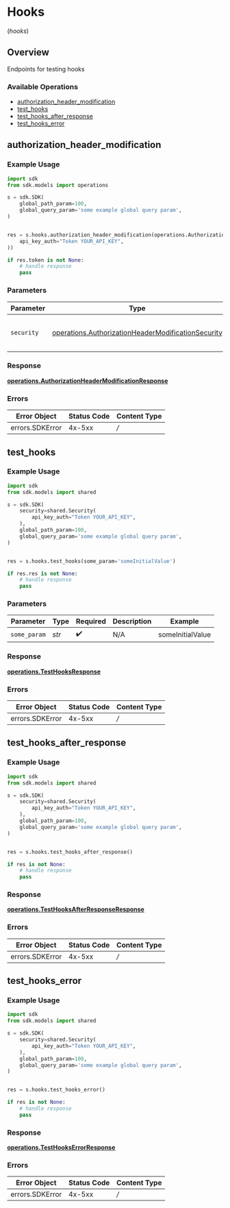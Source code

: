 # Hooks
(*hooks*)

## Overview

Endpoints for testing hooks

### Available Operations

* [authorization_header_modification](#authorization_header_modification)
* [test_hooks](#test_hooks)
* [test_hooks_after_response](#test_hooks_after_response)
* [test_hooks_error](#test_hooks_error)

## authorization_header_modification

### Example Usage

```python
import sdk
from sdk.models import operations

s = sdk.SDK(
    global_path_param=100,
    global_query_param='some example global query param',
)


res = s.hooks.authorization_header_modification(operations.AuthorizationHeaderModificationSecurity(
    api_key_auth="Token YOUR_API_KEY",
))

if res.token is not None:
    # handle response
    pass

```

### Parameters

| Parameter                                                                                                                | Type                                                                                                                     | Required                                                                                                                 | Description                                                                                                              |
| ------------------------------------------------------------------------------------------------------------------------ | ------------------------------------------------------------------------------------------------------------------------ | ------------------------------------------------------------------------------------------------------------------------ | ------------------------------------------------------------------------------------------------------------------------ |
| `security`                                                                                                               | [operations.AuthorizationHeaderModificationSecurity](../../models/operations/authorizationheadermodificationsecurity.md) | :heavy_check_mark:                                                                                                       | The security requirements to use for the request.                                                                        |


### Response

**[operations.AuthorizationHeaderModificationResponse](../../models/operations/authorizationheadermodificationresponse.md)**
### Errors

| Error Object    | Status Code     | Content Type    |
| --------------- | --------------- | --------------- |
| errors.SDKError | 4x-5xx          | */*             |

## test_hooks

### Example Usage

```python
import sdk
from sdk.models import shared

s = sdk.SDK(
    security=shared.Security(
        api_key_auth="Token YOUR_API_KEY",
    ),
    global_path_param=100,
    global_query_param='some example global query param',
)


res = s.hooks.test_hooks(some_param='someInitialValue')

if res.res is not None:
    # handle response
    pass

```

### Parameters

| Parameter          | Type               | Required           | Description        | Example            |
| ------------------ | ------------------ | ------------------ | ------------------ | ------------------ |
| `some_param`       | *str*              | :heavy_check_mark: | N/A                | someInitialValue   |


### Response

**[operations.TestHooksResponse](../../models/operations/testhooksresponse.md)**
### Errors

| Error Object    | Status Code     | Content Type    |
| --------------- | --------------- | --------------- |
| errors.SDKError | 4x-5xx          | */*             |

## test_hooks_after_response

### Example Usage

```python
import sdk
from sdk.models import shared

s = sdk.SDK(
    security=shared.Security(
        api_key_auth="Token YOUR_API_KEY",
    ),
    global_path_param=100,
    global_query_param='some example global query param',
)


res = s.hooks.test_hooks_after_response()

if res is not None:
    # handle response
    pass

```


### Response

**[operations.TestHooksAfterResponseResponse](../../models/operations/testhooksafterresponseresponse.md)**
### Errors

| Error Object    | Status Code     | Content Type    |
| --------------- | --------------- | --------------- |
| errors.SDKError | 4x-5xx          | */*             |

## test_hooks_error

### Example Usage

```python
import sdk
from sdk.models import shared

s = sdk.SDK(
    security=shared.Security(
        api_key_auth="Token YOUR_API_KEY",
    ),
    global_path_param=100,
    global_query_param='some example global query param',
)


res = s.hooks.test_hooks_error()

if res is not None:
    # handle response
    pass

```


### Response

**[operations.TestHooksErrorResponse](../../models/operations/testhookserrorresponse.md)**
### Errors

| Error Object    | Status Code     | Content Type    |
| --------------- | --------------- | --------------- |
| errors.SDKError | 4x-5xx          | */*             |
